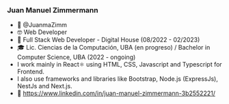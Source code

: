 ### Juan Manuel Zimmermann
- 👋 @JuanmaZimm
- 🤓 Web Developer
- 📖 Full Stack Web Developer - Digital House (08/2022 - 02/2023)
- 🎓 Lic. Ciencias de la Computación, UBA (en progreso) / Bachelor in Computer Science, UBA (2022 - ongoing)
- I work mainly in React⚛️ using HTML, CSS, Javascript and Typescript for Frontend.
- I also use frameworks and libraries like Bootstrap, Node.js (ExpressJs), NestJs and Next.js.
- 🔗 https://www.linkedin.com/in/juan-manuel-zimmermann-3b2552221/
